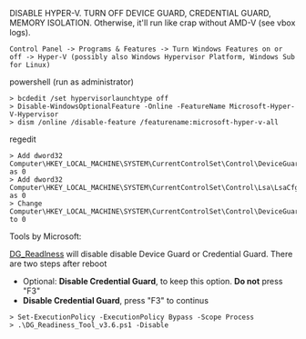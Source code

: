 DISABLE HYPER-V. TURN OFF DEVICE GUARD, CREDENTIAL GUARD, MEMORY ISOLATION. Otherwise, it'll run like crap without AMD-V (see vbox logs).
```
Control Panel -> Programs & Features -> Turn Windows Features on or off -> Hyper-V (possibly also Windows Hypervisor Platform, Windows Sub for Linux)
```

powershell (run as administrator)
```
> bcdedit /set hypervisorlaunchtype off
> Disable-WindowsOptionalFeature -Online -FeatureName Microsoft-Hyper-V-Hypervisor
> dism /online /disable-feature /featurename:microsoft-hyper-v-all
```

regedit
```
> Add dword32 Computer\HKEY_LOCAL_MACHINE\SYSTEM\CurrentControlSet\Control\DeviceGuard\EnableVirtualizationBasedSecurity as 0
> Add dword32 Computer\HKEY_LOCAL_MACHINE\SYSTEM\CurrentControlSet\Control\Lsa\LsaCfgFlags as 0
> Change Computer\HKEY_LOCAL_MACHINE\SYSTEM\CurrentControlSet\Control\DeviceGuard\Scenarios\HypervisorEnforcedCodeIntegrity to 0
```

Tools by Microsoft:

[DG_Readlness](https://www.microsoft.com/en-us/download/details.aspx?id=53337) will disable disable Device Guard or Credential Guard. There are two steps after reboot
- Optional: **Disable Credential Guard**, to keep this option. **Do not** press "F3"
- **Disable Credential Guard**, press "F3" to continus 

```
> Set-ExecutionPolicy -ExecutionPolicy Bypass -Scope Process
> .\DG_Readiness_Tool_v3.6.ps1 -Disable
```
